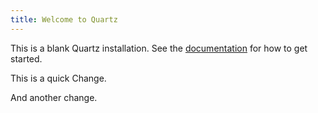 ```yaml
---
title: Welcome to Quartz
---
```


This is a blank Quartz installation.
See the [documentation](https://quartz.jzhao.xyz) for how to get started.


This is a quick Change.

And another change.